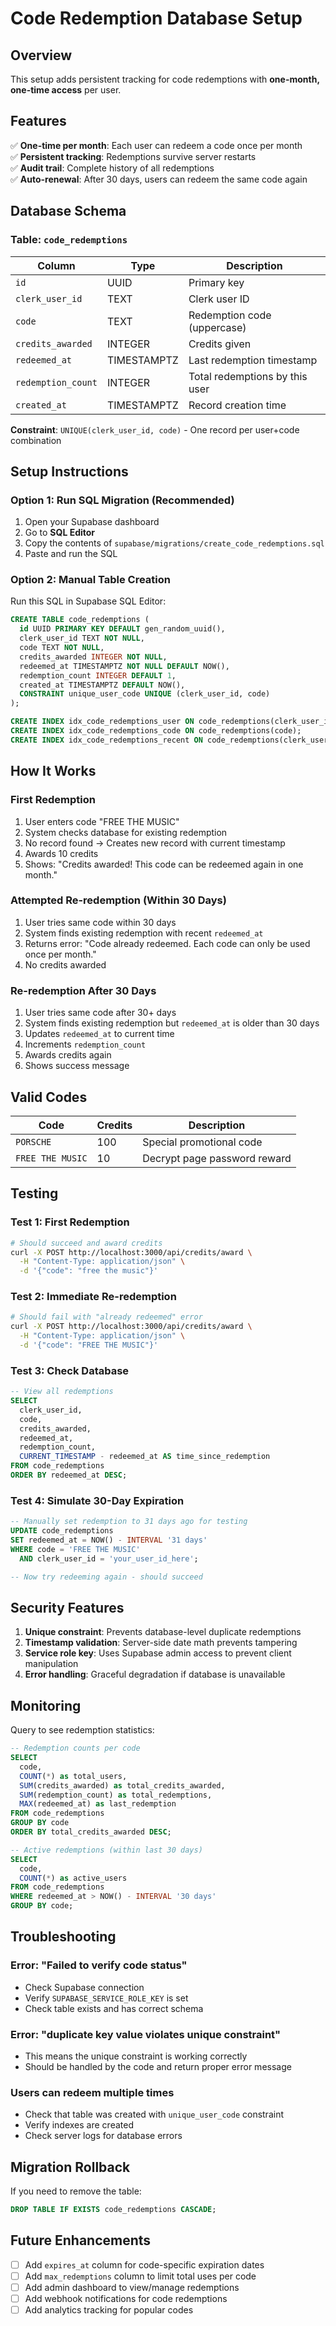 # Code Redemption Database Setup

## Overview
This setup adds persistent tracking for code redemptions with **one-month, one-time access** per user.

## Features
✅ **One-time per month**: Each user can redeem a code once per month  
✅ **Persistent tracking**: Redemptions survive server restarts  
✅ **Audit trail**: Complete history of all redemptions  
✅ **Auto-renewal**: After 30 days, users can redeem the same code again  

## Database Schema

### Table: `code_redemptions`

| Column | Type | Description |
|--------|------|-------------|
| `id` | UUID | Primary key |
| `clerk_user_id` | TEXT | Clerk user ID |
| `code` | TEXT | Redemption code (uppercase) |
| `credits_awarded` | INTEGER | Credits given |
| `redeemed_at` | TIMESTAMPTZ | Last redemption timestamp |
| `redemption_count` | INTEGER | Total redemptions by this user |
| `created_at` | TIMESTAMPTZ | Record creation time |

**Constraint**: `UNIQUE(clerk_user_id, code)` - One record per user+code combination

## Setup Instructions

### Option 1: Run SQL Migration (Recommended)

1. Open your Supabase dashboard
2. Go to **SQL Editor**
3. Copy the contents of `supabase/migrations/create_code_redemptions.sql`
4. Paste and run the SQL

### Option 2: Manual Table Creation

Run this SQL in Supabase SQL Editor:

```sql
CREATE TABLE code_redemptions (
  id UUID PRIMARY KEY DEFAULT gen_random_uuid(),
  clerk_user_id TEXT NOT NULL,
  code TEXT NOT NULL,
  credits_awarded INTEGER NOT NULL,
  redeemed_at TIMESTAMPTZ NOT NULL DEFAULT NOW(),
  redemption_count INTEGER DEFAULT 1,
  created_at TIMESTAMPTZ DEFAULT NOW(),
  CONSTRAINT unique_user_code UNIQUE (clerk_user_id, code)
);

CREATE INDEX idx_code_redemptions_user ON code_redemptions(clerk_user_id);
CREATE INDEX idx_code_redemptions_code ON code_redemptions(code);
CREATE INDEX idx_code_redemptions_recent ON code_redemptions(clerk_user_id, code, redeemed_at);
```

## How It Works

### First Redemption
1. User enters code "FREE THE MUSIC"
2. System checks database for existing redemption
3. No record found → Creates new record with current timestamp
4. Awards 10 credits
5. Shows: "Credits awarded! This code can be redeemed again in one month."

### Attempted Re-redemption (Within 30 Days)
1. User tries same code within 30 days
2. System finds existing redemption with recent `redeemed_at`
3. Returns error: "Code already redeemed. Each code can only be used once per month."
4. No credits awarded

### Re-redemption After 30 Days
1. User tries same code after 30+ days
2. System finds existing redemption but `redeemed_at` is older than 30 days
3. Updates `redeemed_at` to current time
4. Increments `redemption_count`
5. Awards credits again
6. Shows success message

## Valid Codes

| Code | Credits | Description |
|------|---------|-------------|
| `PORSCHE` | 100 | Special promotional code |
| `FREE THE MUSIC` | 10 | Decrypt page password reward |

## Testing

### Test 1: First Redemption
```bash
# Should succeed and award credits
curl -X POST http://localhost:3000/api/credits/award \
  -H "Content-Type: application/json" \
  -d '{"code": "free the music"}'
```

### Test 2: Immediate Re-redemption
```bash
# Should fail with "already redeemed" error
curl -X POST http://localhost:3000/api/credits/award \
  -H "Content-Type: application/json" \
  -d '{"code": "FREE THE MUSIC"}'
```

### Test 3: Check Database
```sql
-- View all redemptions
SELECT 
  clerk_user_id,
  code,
  credits_awarded,
  redeemed_at,
  redemption_count,
  CURRENT_TIMESTAMP - redeemed_at AS time_since_redemption
FROM code_redemptions
ORDER BY redeemed_at DESC;
```

### Test 4: Simulate 30-Day Expiration
```sql
-- Manually set redemption to 31 days ago for testing
UPDATE code_redemptions
SET redeemed_at = NOW() - INTERVAL '31 days'
WHERE code = 'FREE THE MUSIC'
  AND clerk_user_id = 'your_user_id_here';

-- Now try redeeming again - should succeed
```

## Security Features

1. **Unique constraint**: Prevents database-level duplicate redemptions
2. **Timestamp validation**: Server-side date math prevents tampering
3. **Service role key**: Uses Supabase admin access to prevent client manipulation
4. **Error handling**: Graceful degradation if database is unavailable

## Monitoring

Query to see redemption statistics:

```sql
-- Redemption counts per code
SELECT 
  code,
  COUNT(*) as total_users,
  SUM(credits_awarded) as total_credits_awarded,
  SUM(redemption_count) as total_redemptions,
  MAX(redeemed_at) as last_redemption
FROM code_redemptions
GROUP BY code
ORDER BY total_credits_awarded DESC;

-- Active redemptions (within last 30 days)
SELECT 
  code,
  COUNT(*) as active_users
FROM code_redemptions
WHERE redeemed_at > NOW() - INTERVAL '30 days'
GROUP BY code;
```

## Troubleshooting

### Error: "Failed to verify code status"
- Check Supabase connection
- Verify `SUPABASE_SERVICE_ROLE_KEY` is set
- Check table exists and has correct schema

### Error: "duplicate key value violates unique constraint"
- This means the unique constraint is working correctly
- Should be handled by the code and return proper error message

### Users can redeem multiple times
- Check that table was created with `unique_user_code` constraint
- Verify indexes are created
- Check server logs for database errors

## Migration Rollback

If you need to remove the table:

```sql
DROP TABLE IF EXISTS code_redemptions CASCADE;
```

## Future Enhancements

- [ ] Add `expires_at` column for code-specific expiration dates
- [ ] Add `max_redemptions` column to limit total uses per code
- [ ] Add admin dashboard to view/manage redemptions
- [ ] Add webhook notifications for code redemptions
- [ ] Add analytics tracking for popular codes
